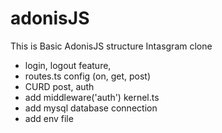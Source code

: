 # adonisJS
This is Basic AdonisJS structure 
Intasgram clone
- login, logout feature,
- routes.ts config (on, get, post)
- CURD post, auth
- add middleware('auth') kernel.ts
- add mysql database connection
- add env file

